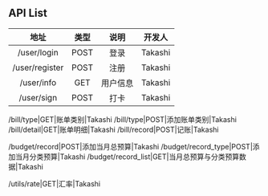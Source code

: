 ## API List

地址|类型|说明|开发人
:-:|:-:|:-:|:-:
/user/login|POST|登录|Takashi
/user/register|POST|注册|Takashi
/user/info|GET|用户信息|Takashi
/user/sign|POST|打卡|Takashi

/bill/type|GET|账单类别|Takashi
/bill/type|POST|添加账单类别|Takashi
/bill/detail|GET|账单明细|Takashi
/bill/record|POST|记账|Takashi

/budget/record|POST|添加当月总预算|Takashi
/budget/record_type|POST|添加当月分类预算|Takashi
/budget/record_list|GET|当月总预算与分类预算数据|Takashi

/utils/rate|GET|汇率|Takashi